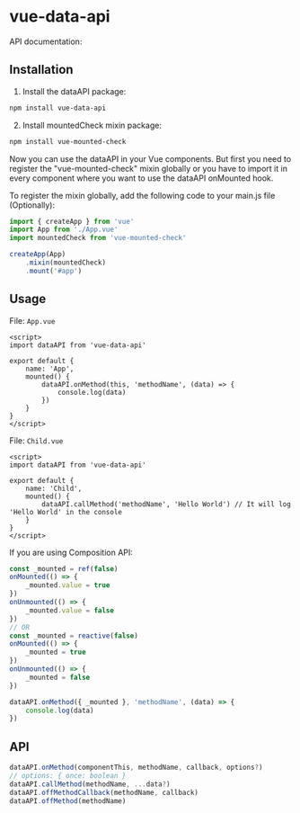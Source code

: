 # vue-data-api

API documentation:

## Installation

1. Install the dataAPI package:
```bash
npm install vue-data-api
```
2. Install mountedCheck mixin package:
```bash
npm install vue-mounted-check
```

Now you can use the dataAPI in your Vue components. But first you need to register the "vue-mounted-check" mixin globally or you have to import it in every component where you want to use the dataAPI onMounted hook.

To register the mixin globally, add the following code to your main.js file (Optionally):
```js
import { createApp } from 'vue'
import App from './App.vue'
import mountedCheck from 'vue-mounted-check'

createApp(App)
    .mixin(mountedCheck)
    .mount('#app')
```

## Usage

File: `App.vue`
```vue
<script>
import dataAPI from 'vue-data-api'

export default {
    name: 'App',
    mounted() {
        dataAPI.onMethod(this, 'methodName', (data) => {
            console.log(data)
        })
    }
}
</script>
```

File: `Child.vue`
```vue
<script>
import dataAPI from 'vue-data-api'

export default {
    name: 'Child',
    mounted() {
        dataAPI.callMethod('methodName', 'Hello World') // It will log 'Hello World' in the console
    }
}
</script>
```

If you are using Composition API:
```js
const _mounted = ref(false)
onMounted(() => {
    _mounted.value = true
})
onUnmounted(() => {
    _mounted.value = false
})
// OR
const _mounted = reactive(false)
onMounted(() => {
    _mounted = true
})
onUnmounted(() => {
    _mounted = false
})

dataAPI.onMethod({ _mounted }, 'methodName', (data) => {
    console.log(data)
})
```

## API
```js
dataAPI.onMethod(componentThis, methodName, callback, options?)
// options: { once: boolean }
dataAPI.callMethod(methodName, ...data?)
dataAPI.offMethodCallback(methodName, callback)
dataAPI.offMethod(methodName)
```